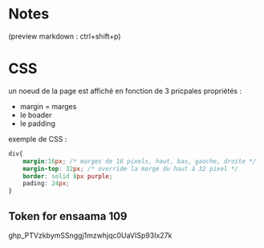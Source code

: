 # Notes

(preview markdown : ctrl+shift+p)

# CSS

un noeud de la page est affiché en fonction de 3 pricpales propriétés :
- margin = marges
- le boader
- le padding

exemple de CSS :
```css
div{
    margin:16px; /* marges de 16 pixels, haut, bas, gauche, droite */
    margin-top: 32px; /* override la marge du haut à 32 pixel */
    border: solid 8px purple;
    pading: 24px;
}
```

## Token for ensaama 109
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

